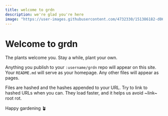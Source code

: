 ```yaml
---
title: welcome to grdn
description: we're glad you're here
image: "https://user-images.githubusercontent.com/4732330/151386182-d0603f73-f1ea-43b1-a228-4acf3520b65f.png"
---
```


# Welcome to grdn

The plants welcome you. Stay a while, plant your own.

Anything you publish to your `:username/grdn` repo will appear on this site. Your `README.md` will serve as your homepage. Any other files will appear as pages.

Files are hashed and the hashes appended to your URL. Try to link to hashed URLs when you can. They load faster, and it helps us avoid ~link~ root rot.

Happy gardening 🪴
